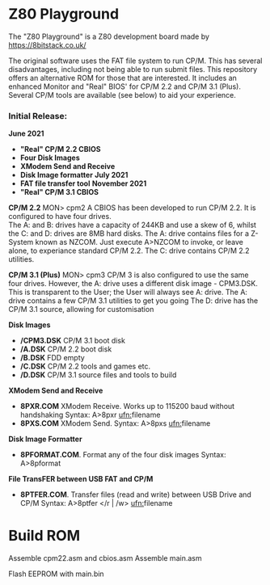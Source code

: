 # Z80 Playground
The "Z80 Playground" is a Z80 development board made by https://8bitstack.co.uk/

The original software uses the FAT file system to run CP/M. This has several disadvantages, including not being able to run submit files.
This repository offers an alternative ROM for those that are interested. It includes an enhanced Monitor and "Real" BIOS' for CP/M 2.2 and CP/M 3.1 (Plus).
Several CP/M tools are available (see below) to aid your experience.

### Initial Release:
**June 2021**
  * **"Real" CP/M 2.2 CBIOS**
  * **Four Disk Images**
  * **XModem Send and Receive**
  * **Disk Image formatter**
**July 2021**
  * **FAT file transfer tool**
**November 2021**
  * **"Real" CP/M 3.1 CBIOS**
  
**CP/M 2.2**
MON> cpm2
A CBIOS has been developed to run CP/M 2.2. It is configured to have four drives.  
The A: and B: drives have a capacity of 244KB and use a skew of 6, whilst the C: and D: drives are 8MB hard disks.
The A: drive contains files for a Z-System known as NZCOM. Just execute A>NZCOM to invoke, or leave alone, to experiance standard CP/M 2.2.
The C: drive contains CP/M 2.2 utilities.

**CP/M 3.1 (Plus)**
MON> cpm3
CP/M 3 is also configured to use the same four drives. However, the A: drive uses a different disk image - CPM3.DSK. This is transparent to the User; the User will always see A: drive.
The A: drive contains a few CP/M 3.1 utilities to get you going
The D: drive has the CP/M 3.1 source, allowing for customisation

**Disk Images**
  * **/CPM3.DSK** CP/M 3.1 boot disk
  * **/A.DSK** CP/M 2.2 boot disk
  * **/B.DSK** FDD empty
  * **/C.DSK** CP/M 2.2 tools and games etc.
  * **/D.DSK** CP/M 3.1 source files and tools to build
  
**XModem Send and Receive**
  * **8PXR.COM** XModem Receive. Works up to 115200 baud without handshaking
  Syntax: A>8pxr <ufn:>filename
  * **8PXS.COM** XModem Send.
  Syntax: A>8pxs <ufn:>filename
 
**Disk Image Formatter**
  * **8PFORMAT.COM**. Format any of the four disk images
  Syntax: A>8pformat <drive>
  
**File TransFER between USB FAT and CP/M**
  * **8PTFER.COM**. Transfer files (read and write) between USB Drive and CP/M
  Syntax: A>8ptfer </r | /w> <ufn:>filename

# Build ROM
Assemble cpm22.asm and cbios.asm
Assemble main.asm

Flash EEPROM with main.bin
